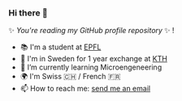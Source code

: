 ### Hi there 👋

✨ *You're reading my GitHub profile repository* ✨ !

- 📚 I'm a student at [EPFL](https://www.epfl.ch/about/fr/)
- 🎒 I'm in Sweden for 1 year exchange at [KTH](https://www.kth.se/)
- 🌱 I’m currently learning Microengeneering
- 🌍 I'm Swiss 🇨🇭 / French 🇫🇷
- 📫 How to reach me: [send me an email](mailto:arthur.chansel@gmail.com?subject=[GitHub])

<!--
**ledondodo/ledondodo** is a ✨ _special_ ✨ repository because its `README.md` (this file) appears on your GitHub profile.

Here are some ideas to get you started:

- 🔭 I’m currently working on ...
- 👯 I’m looking to collaborate on ...
- 🤔 I’m looking for help with ...
- 💬 Ask me about ...
- 😄 Pronouns: ...
- ⚡ Fun fact: ...
-->
